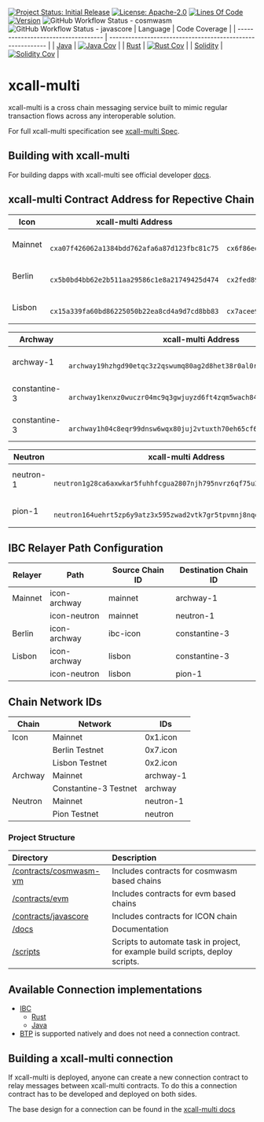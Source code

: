 [![Project Status: Initial Release](https://img.shields.io/badge/repo%20status-active-green.svg?style=flat-square)](https://www.repostatus.org/#active)
[![License: Apache-2.0](https://img.shields.io/github/license/icon-project/xcall-multi.svg?style=flat-square)](https://github.com/icon-project/xcall-multi/blob/main/LICENSE)
[![Lines Of Code](https://img.shields.io/tokei/lines/github/icon-project/xcall-multi?style=flat-square)](https://github.com/icon-project/xcall-multi)
[![Version](https://img.shields.io/github/tag/icon-project/xcall-multi.svg?style=flat-square)](https://github.com/icon-project/xcall-multi)
![GitHub Workflow Status - cosmwasm](https://github.com/icon-project/xcall-multi/actions/workflows/build-and-publish-cosmwasm.yml/badge.svg)
![GitHub Workflow Status - javascore](https://github.com/icon-project/xcall-multi/actions/workflows/build-and-publish-javascore.yml/badge.svg)
| Language                            | Code Coverage                                              |
| ----------------------------------- | ---------------------------------------------------------- |
| [Java](./contracts/javascore)       | [![Java Cov][java-cov-badge]][java-cov-link]               |
| [Rust](./contracts/cosmwasm-vm)     | [![Rust Cov][rust-cov-badge]][rust-cov-link]               |
| [Solidity](./contracts/evm)         | [![Solidity Cov][solidity-cov-badge]][solidity-cov-link]   |

[java-cov-link]: https://app.codecov.io/gh/icon-project/xcall-multi/tree/main/contracts/javascore
[rust-cov-link]: https://app.codecov.io/gh/icon-project/xcall-multi/tree/main/contracts/cosmwasm-vm
[solidity-cov-link]: https://app.codecov.io/gh/icon-project/xcall-multi/tree/main/contracts/evm
[java-cov-badge]: https://codecov.io/gh/icon-project/xcall-multi/branch/main/graph/badge.svg?token=KWDB59JITE&flag=java
[rust-cov-badge]: https://codecov.io/gh/icon-project/xcall-multi/branch/main/graph/badge.svg?token=KWDB59JITE&flag=rust
[solidity-cov-badge]: https://codecov.io/gh/icon-project/xcall-multi/branch/main/graph/badge.svg?token=KWDB59JITE&flag=solidity

# xcall-multi
xcall-multi is a cross chain messaging service built to mimic regular transaction flows across any interoperable solution.

For full xcall-multi specification see [xcall-multi Spec](./docs/adr/xcall.md).

## Building with xcall-multi
For building dapps with xcall-multi see official developer [docs](https://www.xcall.dev/).

## xcall-multi Contract Address for Repective Chain
| Icon     | xcall-multi Address                                                  | xcall-connection Address
| -------- | -------------------------------------------------------------------- | -------------------------------------------------------------------- |
| Mainnet  | <pre><code> cxa07f426062a1384bdd762afa6a87d123fbc81c75 </pre></code> | <pre><code> cx6f86ed848f9f0d03ba1220811d95d864c72da88c </pre></code> |
| Berlin   | <pre><code> cx5b0bd4bb62e2b511aa29586c1e8a21749425d474 </pre></code> | <pre><code> cx2fed89936d8ebb184148fd950ed61077c2f375aa </pre></code> |
| Lisbon   | <pre><code> cx15a339fa60bd86225050b22ea8cd4a9d7cd8bb83 </pre></code> | <pre><code> cx7acee950ca6ca031c6e491ba9e0117d97ff48f55 </pre></code> |

| Archway        | xcall-multi Address                                                                                      | xcall-connection Address                                                                                      |
| -------------- | -------------------------------------------------------------------------------------------- | -------------------------------------------------------------------------------------------- |
| archway-1      | <pre><code> archway19hzhgd90etqc3z2qswumq80ag2d8het38r0al0r4ulrly72t20psdrpna6 </pre></code> | <pre><code> archway1f68v03g2646z7wk9h9sy5uxhztajcrdgwvdrsftyp4448h067v0shn6l5w </pre></code> |
| constantine-3  | <pre><code> archway1kenxz0wuczr04mc9q3gwjuyzd6ft4zqm5wach846gghfjupvlncshvchs2 </pre></code> | <pre><code> archway1avp2q350kefzhvy6x22yyryfylqehhtmhmsg7u633rlccewsdkzsja3g5l </pre></code> |
| constantine-3  | <pre><code> archway1h04c8eqr99dnsw6wqx80juj2vtuxth70eh65cf6pnj4zan6ms4jqshc5wk </pre></code> | <pre><code> archway1jac5l0mh0zygety4yh8r8qux8r3u3dxnkfjq6ur9djvrwhz8ddwqygsf9l </pre></code> |


| Neutron        | xcall-multi Address                                                                                      | xcall-connection Address                                                                                      |
| -------------- | -------------------------------------------------------------------------------------------- | -------------------------------------------------------------------------------------------- |
| neutron-1      | <pre><code> neutron1g28ca6axwkar5fuhhfcgua2807njh795nvrz6qf75u3xpv805y7sugakf9 </pre></code> | <pre><code> neutron1gfmvnlrpd6mu7p254udqvky6r2nu3dq0p82yc7jg8ytq6ku2lzhstk8c3t </pre></code> |
| pion-1         | <pre><code> neutron164uehrt5zp6y9atz3x595zwad2vtk7gr5tpvmnj8nqqlc9a0g4xs4sqg0m </pre></code> | <pre><code> neutron155tl944k8e5rrlgcp5m2eekv027m6f4fz6re2ayyf0hz8d64fwuswpdgjj </pre></code> |

## IBC Relayer Path Configuration
| Relayer  | Path           | Source Chain ID  | Destination Chain ID | 
| -------- | -------------- | ---------------- | -------------------- |
| Mainnet  | icon-archway   | mainnet          | archway-1            |
|          | icon-neutron   | mainnet          | neutron-1            |
| Berlin   | icon-archway   | ibc-icon         | constantine-3        |
| Lisbon   | icon-archway   | lisbon           | constantine-3        |
|          | icon-neutron   | lisbon           | pion-1               |

## Chain Network IDs
| Chain    | Network               | IDs       |
| -------  | --------------------- | --------- |
| Icon     | Mainnet               | 0x1.icon  |
|          | Berlin Testnet        | 0x7.icon  |
|          | Lisbon Testnet        | 0x2.icon  |
| Archway  | Mainnet               | archway-1 |
|          | Constantine-3 Testnet | archway   |
| Neutron  | Mainnet               | neutron-1 |
|          | Pion Testnet          | neutron   |

### Project Structure
| Directory | Description |
|:----------|:------------|
| [/contracts/cosmwasm-vm](./contracts/cosmwasm-vm) | Includes contracts for cosmwasm based chains |
| [/contracts/evm](./contracts/evm) | Includes contracts for evm based chains |
| [/contracts/javascore](./contracts/javascore) | Includes contracts for ICON chain |
| [/docs](./docs) | Documentation |
| [/scripts](./scripts) | Scripts to automate task in project, for example build scripts, deploy scripts. |


## Available Connection implementations
* [IBC](https://github.com/icon-project/IBC-Integration/blob/main/docs/adr/xcall-multi_IBC_Connection.md)
   * [Rust](https://github.com/icon-project/IBC-Integration/tree/main/contracts/cosmwasm-vm/cw-xcall-ibc-connection)
   * [Java](https://github.com/icon-project/IBC-Integration/tree/main/contracts/javascore/xcall-connection)
* [BTP](https://github.com/icon-project/btp2) is supported natively and does not need a connection contract.

## Building a xcall-multi connection
If xcall-multi is deployed, anyone can create a new connection contract to relay messages between xcall-multi contracts.
To do this a connection contract has to be developed and deployed on both sides.

The base design for a connection can be found in the [xcall-multi docs](./docs/adr/xcall.md#Connections)